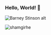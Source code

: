### Hello, World! :milky_way:
![Barney Stinson alt](https://media.giphy.com/media/vTxWtmX2b0oH6/giphy.gif)


<p><img align="center" src="https://leetcode-stats-six.vercel.app/?username=shamgirhe&theme=dark" alt="shamgirhe" /></p>
<!-- <p><img align="center" src="https://github-readme-stats.vercel.app/api/top-langs/?username=ramgirhe17&layout=donut" alt="shamgirhe" /></p>

<p><img align="center" src="https://leetcard.jacoblin.cool/shamgirhe?theme=dark&font=Encode%20Sans%20SC&ext=activity" alt="shamgirhe" /></p>


<p><img align="center" src="https://github-readme-stats.vercel.app/api?username=ramgirhe17&rank_icon=github&show_icons=true&theme=tokyonight&include_all_commits=true" alt="shamgirhe" /></p> -->







